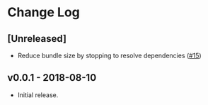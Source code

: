 # Change Log

## [Unreleased]

- Reduce bundle size by stopping to resolve dependencies ([#15](https://github.com/marp-team/marp-core/pull/15))

## v0.0.1 - 2018-08-10

- Initial release.
